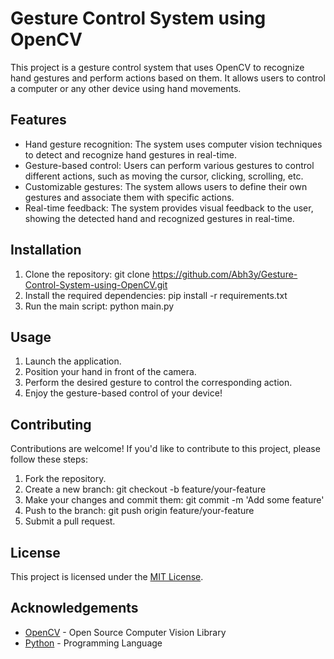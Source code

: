 # Gesture Control System using OpenCV

This project is a gesture control system that uses OpenCV to recognize hand gestures and perform actions based on them. It allows users to control a computer or any other device using hand movements.

## Features

- Hand gesture recognition: The system uses computer vision techniques to detect and recognize hand gestures in real-time.
- Gesture-based control: Users can perform various gestures to control different actions, such as moving the cursor, clicking, scrolling, etc.
- Customizable gestures: The system allows users to define their own gestures and associate them with specific actions.
- Real-time feedback: The system provides visual feedback to the user, showing the detected hand and recognized gestures in real-time.

## Installation

1. Clone the repository: git clone https://github.com/Abh3y/Gesture-Control-System-using-OpenCV.git
2. Install the required dependencies: pip install -r requirements.txt
3. Run the main script: python main.py

## Usage

1. Launch the application.
2. Position your hand in front of the camera.
3. Perform the desired gesture to control the corresponding action.
4. Enjoy the gesture-based control of your device!

## Contributing

Contributions are welcome! If you'd like to contribute to this project, please follow these steps:

1. Fork the repository.
2. Create a new branch: git checkout -b feature/your-feature
3. Make your changes and commit them: git commit -m 'Add some feature'
4. Push to the branch: git push origin feature/your-feature
5. Submit a pull request.

## License

This project is licensed under the [MIT License](LICENSE).

## Acknowledgements

- [OpenCV](https://opencv.org/) - Open Source Computer Vision Library
- [Python](https://www.python.org/) - Programming Language

